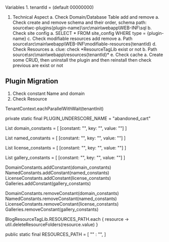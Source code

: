 Variables
    1. tenantId = (default 00000000)


1. Technical Aspect
    a. Check Domain/Database Table add and remove
        a. Check create and remove schema and their order, schema path: source\wc-plugins\{plugin-name}\src\main\webapp\WEB-INF\sql
    b. Check site config
        a. SELECT * FROM site_config WHERE type = {plugin-name}
    c. Check modifiable resources add remove
        a. Path source\src\main\webapp\WEB-INF\modifiable-resources\{tenantId}
    d. Check Resources
        a. clue: check *ResourceTagLib exist or not
        b. Path source\src\main\webapp\resources\{tenantId}\*
    e. Check cache 
        a. Create some CRUD, then uninstall the plugin and then reinstall then check previous are exist or not



Plugin Migration 
---------------------    
1. Check constant Name and domain
2. Check Resource

TenantContext.eachParallelWithWait(tenantInit)

private static final PLUGIN_UNDERSCORE_NAME = "abandoned_cart"

List domain_constants = [
        [constant: "", key: "", value: ""]
]

List named_constants = [
        [constant: "", key: "", value: ""]
]

List license_constants = [
        [constant: "", key: "", value: ""]
]

List gallery_constants = [
        [constant: "", key: "", value: ""]
]

DomainConstants.addConstant(domain_constants)
NamedConstants.addConstant(named_constants)
LicenseConstants.addConstant(license_constants)
Galleries.addConstant(gallery_constants)

DomainConstants.removeConstant(domain_constants)
NamedConstants.removeConstant(named_constants)
LicenseConstants.removeConstant(license_constants)
Galleries.removeConstant(gallery_constants)


BlogResourceTagLib.RESOURCES_PATH.each { resource ->
    util.deleteResourceFolders(resource.value)
}

public static final RESOURCES_PATH = [
     "" : "",
]